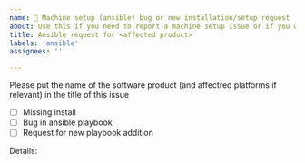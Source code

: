 ```yaml
---
name: 🐛 Machine setup (ansible) bug or new installation/setup request
about: Use this if you need to report a machine setup issue or if you want something changed in the setup
title: Ansible request for <affected product>
labels: 'ansible'
assignees: ''

---
```

Please put the name of the software product (and affectred platforms if relevant) in the title of this issue

- [ ] Missing install
- [ ] Bug in ansible playbook
- [ ] Request for new playbook addition

Details:
